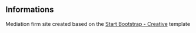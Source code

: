 ## Informations
Mediation firm site created based on the [Start Bootstrap - Creative](https://startbootstrap.com/template-overviews/creative/) template
